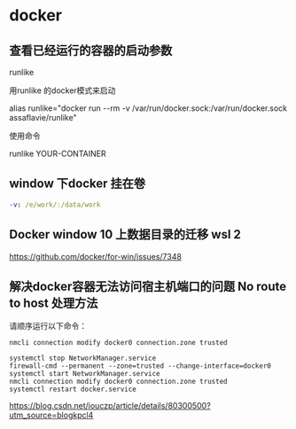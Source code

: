 # docker

## 查看已经运行的容器的启动参数

runlike

用runlike 的docker模式来启动

alias runlike="docker run --rm -v /var/run/docker.sock:/var/run/docker.sock assaflavie/runlike"

使用命令

runlike YOUR-CONTAINER

## window 下docker 挂在卷

```yaml
-v: /e/work/:/data/work
```

## Docker window 10 上数据目录的迁移  wsl 2

https://github.com/docker/for-win/issues/7348


## 解决docker容器无法访问宿主机端口的问题 No route to host 处理方法

请顺序运行以下命令：

```shell
nmcli connection modify docker0 connection.zone trusted

systemctl stop NetworkManager.service
firewall-cmd --permanent --zone=trusted --change-interface=docker0
systemctl start NetworkManager.service
nmcli connection modify docker0 connection.zone trusted
systemctl restart docker.service
```


https://blog.csdn.net/iouczp/article/details/80300500?utm_source=blogkpcl4
